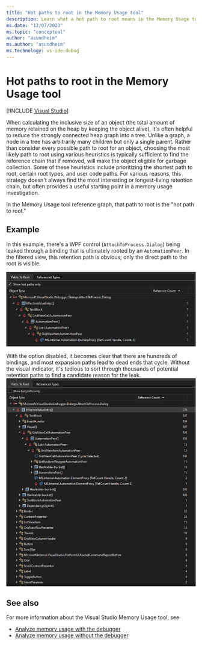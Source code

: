 ```yaml
---
title: "Hot paths to root in the Memory Usage tool"
description: Learn what a hot path to root means in the Memory Usage tool.
ms.date: "12/07/2023"
ms.topic: "conceptual"
author: "asundheim"
ms.author: "asundheim"
ms.technology: vs-ide-debug
---
```

# Hot paths to root in the Memory Usage tool

 [!INCLUDE [Visual Studio](~/includes/applies-to-version/vs-windows-only.md)]

When calculating the inclusive size of an object (the total amount of memory retained on the heap by keeping the object alive), it's often helpful to reduce the strongly connected heap graph into a tree. Unlike a graph, a node in a tree has arbitrarily many children but only a single parent. Rather than consider every possible path to root for an object, choosing the most likely path to root using various heuristics is typically sufficient to find the reference chain that if removed, will make the object eligible for garbage collection. Some of these heuristics include prioritizing the shortest path to root, certain root types, and user code paths. For various reasons, this strategy doesn't always find the most interesting or longest-living retention chain, but often provides a useful starting point in a memory usage investigation.

In the Memory Usage tool reference graph, that path to root is the "hot path to root."

## Example
In this example, there's a WPF control (`AttachToProcess.Dialog`) being leaked through a binding that is ultimately rooted by an `AutomationPeer`. In the filtered view, this retention path is obvious; only the direct path to the root is visible.

![Screenshot of the Paths to Root reference graph. Show hot paths only is checked, highlighting a linear chain of references.](../profiling/media/hot-path-to-root-example-1.png)

With the option disabled, it becomes clear that there are hundreds of bindings, and most expansion paths lead to dead ends that cycle. Without the visual indicator, it's tedious to sort through thousands of potential retention paths to find a candidate reason for the leak.
![Screenshot of the same Paths to Root reference graph, but Show hot paths only is unchecked with many possible dead ends visible.](../profiling/media/hot-path-to-root-example-2.png)

## See also

For more information about the Visual Studio Memory Usage tool, see
- [Analyze memory usage with the debugger](../profiling/memory-usage.md)
- [Analyze memory usage without the debugger](../profiling/memory-usage-without-debugging2.md)